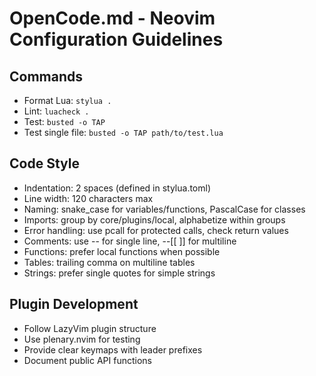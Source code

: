 # OpenCode.md - Neovim Configuration Guidelines

## Commands
- Format Lua: `stylua .`
- Lint: `luacheck .`
- Test: `busted -o TAP`
- Test single file: `busted -o TAP path/to/test.lua`

## Code Style
- Indentation: 2 spaces (defined in stylua.toml)
- Line width: 120 characters max
- Naming: snake_case for variables/functions, PascalCase for classes
- Imports: group by core/plugins/local, alphabetize within groups
- Error handling: use pcall for protected calls, check return values
- Comments: use -- for single line, --[[ ]] for multiline
- Functions: prefer local functions when possible
- Tables: trailing comma on multiline tables
- Strings: prefer single quotes for simple strings

## Plugin Development
- Follow LazyVim plugin structure
- Use plenary.nvim for testing
- Provide clear keymaps with leader prefixes
- Document public API functions